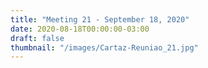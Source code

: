```yaml
---
title: "Meeting 21 - September 18, 2020"
date: 2020-08-18T00:00:00-03:00
draft: false
thumbnail: "/images/Cartaz-Reuniao_21.jpg"
---
```

